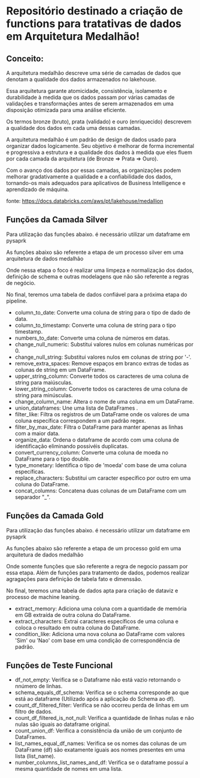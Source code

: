 # Repositório destinado a criação de functions para tratativas de dados em Arquitetura Medalhão!

## Conceito:

A arquitetura medalhão descreve uma série de camadas de dados que denotam a qualidade dos dados armazenados no lakehouse.

Essa arquitetura garante atomicidade, consistência, isolamento e durabilidade à medida que os dados passam por várias camadas 
de validações e transformações antes de serem armazenados em uma disposição otimizada para uma análise eficiente.

Os termos bronze (bruto), prata (validado) e ouro (enriquecido) descrevem a qualidade dos dados em cada uma dessas camadas.

A arquitetura medalhão é um padrão de design de dados usado para organizar dados logicamente. Seu objetivo é melhorar de forma
incremental e progressiva a estrutura e a qualidade dos dados à medida que eles fluem por cada 
camada da arquitetura (de Bronze ⇒ Prata ⇒ Ouro). 

Com o avanço dos dados por essas camadas, as organizações podem melhorar gradativamente a qualidade e a confiabilidade dos dados,
tornando-os mais adequados para aplicativos de Business Intelligence e aprendizado de máquina.

fonte: 
https://docs.databricks.com/aws/pt/lakehouse/medallion

## Funções da Camada Silver

Para utilização das funções abaixo. é necessário utilizar um dataframe em pysaprk

As funções abaixo são referente a etapa de um processo silver em uma arquitetura de dados medalhão

Onde nessa etapa o foco é realizar uma limpeza e normalização dos dados, definição de schema e 
outras modelagens que não são referente a regras de negócio.

No final, teremos uma tabela de dados confiável para a próxima etapa do pipeline.

- column_to_date: Converte uma coluna de string para o tipo de dado de data.
- column_to_timestamp: Converte uma coluna de string para o tipo timestamp.
- numbers_to_date: Converte uma coluna de números em datas.
- change_null_numeric: Substitui valores nulos em colunas numéricas por 0.
- change_null_string: Substitui valores nulos em colunas de string por '-'.
- remove_extra_spaces: Remove espaços em branco extras de todas as colunas de string em um DataFrame.
- upper_string_column: Converte todos os caracteres de uma coluna de string para maiúsculas.
- lower_string_column: Converte todos os caracteres de uma coluna de string para minúsculas.
- change_column_name: Altera o nome de uma coluna em um DataFrame.
- union_dataframes: Une uma lista de DataFrames .
- filter_like: Filtra os registros de um DataFrame onde os valores de uma coluna específica correspondem a um padrão regex.
- filter_by_max_date: Filtra o DataFrame para manter apenas as linhas com a maior data.
- organize_data: Ordena o dataframe de acordo com uma coluna de identificação eliminando possivéis duplicatas.
- convert_currency_column: Converte uma coluna de moeda no DataFrame para o tipo double.
- type_monetary: Identifica o tipo de 'moeda' com base de uma coluna específicas.
- replace_characters: Substitui um caracter específico por outro em uma coluna do DataFrame.
- concat_columns: Concatena duas colunas de um DataFrame com um separador "_".

## Funções da Camada Gold

Para utilização das funções abaixo. é necessário utilizar um dataframe em pysaprk

As funções abaixo são referente a etapa de um processo gold em uma arquitetura de dados medalhão

Onde somente funções que são referente a regra de negocio passam por essa etapa.
Além de funções para tratamento de dados, podemos realizar agragações para definição de tabela fato e dimenssão.

No final, teremos uma tabela de dados apta para criação de dataviz e processo de machine leaning.

- extract_memory: Adiciona uma coluna com a quantidade de memória em GB extraída de outra coluna do DataFrame.
- extract_characters: Extrai caracteres específicos de uma coluna e coloca o resultado em outra coluna do DataFrame.
- condition_like: Adiciona uma nova coluna ao DataFrame com valores 'Sim' ou 'Nao' com base em uma condição de correspondência de padrão.

## Funções de Teste Funcional

- df_not_empty: Verifica se o Dataframe não está vazio retornando o nnúmero de linhas.
- schema_equals_df_schema: Verifica se o schema corresponde ao que está ao dataframe (Utilizado após a aplicação do Schema ao df).
- count_df_filtered_filter: Verifica se não ocorreu perda de linhas em um filtro de dados.
- count_df_filtered_is_not_null: Verifica a quantidade de linhas nulas e não nulas são iguais ao dataframe original.
- count_union_df: Verifica a consistência da união de um conjunto de DataFrames.
- list_names_equal_df_names: Verifica se os nomes das colunas de um DataFrame (df) são exatamente iguais aos nomes presentes em uma lista (list_name).
- number_columns_list_names_and_df: Verifica se o dataframe possuí a mesma quantidade de nomes em uma lista.